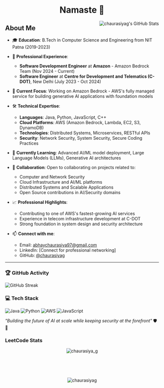 <h1 align="center">Namaste 🙏</h1>

<img align="right" alt="chaurasiyag's GitHub Stats" src="https://awesome-github-stats.azurewebsites.net/user-stats/chaurasiyag?cardType=level-alternate&Border=DD272700&Background=00000000&Text=607DA5" />

## About Me

- 🎓 **Education**: B.Tech in Computer Science and Engineering from NIT Patna (2019-2023)

- 💼 **Professional Experience**: 
  - **Software Development Engineer** at **Amazon** - Amazon Bedrock Team (Nov 2024 - Current)
  - **Software Engineer** at **Centre for Development and Telematics (C-DOT)**, New Delhi (July 2023 - Oct 2024)

- 🚀 **Current Focus**: Working on Amazon Bedrock - AWS's fully managed service for building generative AI applications with foundation models


- 🛠️ **Technical Expertise**:
  - **Languages**: Java, Python, JavaScript, C++
  - **Cloud Platforms**: AWS (Amazon Bedrock, Lambda, EC2, S3, DynamoDB)
  - **Technologies**: Distributed Systems, Microservices, RESTful APIs
  - **Security**: Network Security, System Security, Secure Coding Practices

- 🌱 **Currently Learning**: Advanced AI/ML model deployment, Large Language Models (LLMs), Generative AI architectures

- 💞️ **Collaboration**: Open to collaborating on projects related to:
  - Computer and Network Security
  - Cloud Infrastructure and AI/ML platforms
  - Distributed Systems and Scalable Applications
  - Open Source contributions in AI/Security domains

- 📈 **Professional Highlights**:
  - Contributing to one of AWS's fastest-growing AI services
  - Experience in telecom infrastructure development at C-DOT
  - Strong foundation in system design and security architecture

- 📫 **Connect with me**: 
  - Email: abhaychaurasiya97@gmail.com
  - LinkedIn: [Connect for professional networking]
  - GitHub: [@chaurasiyag](https://github.com/chaurasiyag)

---

### 🏆 GitHub Activity
![GitHub Streak](https://github-readme-streak-stats.herokuapp.com/?user=chaurasiyag&theme=dark)

### 💻 Tech Stack
![Java](https://img.shields.io/badge/java-%23ED8B00.svg?style=for-the-badge&logo=openjdk&logoColor=white)
![Python](https://img.shields.io/badge/python-3670A0?style=for-the-badge&logo=python&logoColor=ffdd54)
![AWS](https://img.shields.io/badge/AWS-%23FF9900.svg?style=for-the-badge&logo=amazon-aws&logoColor=white)
![JavaScript](https://img.shields.io/badge/javascript-%23323330.svg?style=for-the-badge&logo=javascript&logoColor=%23F7DF1E)

*"Building the future of AI at scale while keeping security at the forefront"* 🛡️🤖




<h3 align="left">LeetCode Stats</h3>
<p align="center">
    <img align="center" src="https://leetcode.card.workers.dev/?username=chaurasiya_g&theme=auto" alt="chaurasiya_g" />
</p>



<br>
<br>
<br>
<p align="center">
    <img align="center" src="https://github-readme-stats.vercel.app/api/top-langs?username=chaurasiyag&show_icons=true&locale=en&layout=compact" alt="chaurasiyag" />
</p>
